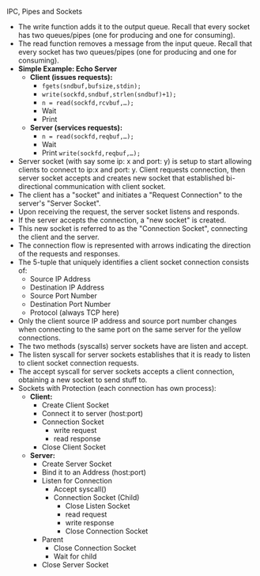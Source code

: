 IPC, Pipes and Sockets

- The write function adds it to the output queue. Recall that every socket has two queues/pipes (one for producing and one for consuming).
- The read function removes a message from the input queue. Recall that every socket has two queues/pipes (one for producing and one for consuming).
- **Simple Example: Echo Server**
  - **Client (issues requests):**
    - `fgets(sndbuf,bufsize,stdin);`
    - `write(sockfd,sndbuf,strlen(sndbuf)+1);`
    - `n = read(sockfd,rcvbuf,…);`
    - Wait
    - Print
  - **Server (services requests):**
    - `n = read(sockfd,reqbuf,…);`
    - Wait
    - Print `write(sockfd,reqbuf,…);`
- Server socket (with say some ip: x and port: y) is setup to start allowing clients to connect to ip:x and port: y. Client requests connection, then server socket accepts and creates new socket that established bi-directional communication with client socket.
- The client has a "socket" and initiates a "Request Connection" to the server's "Server Socket".
- Upon receiving the request, the server socket listens and responds.
- If the server accepts the connection, a "new socket" is created.
- This new socket is referred to as the "Connection Socket", connecting the client and the server.
- The connection flow is represented with arrows indicating the direction of the requests and responses.
- The 5-tuple that uniquely identifies a client socket connection consists of:
  - Source IP Address  
  - Destination IP Address  
  - Source Port Number  
  - Destination Port Number  
  - Protocol (always TCP here)  
- Only the client source IP address and source port number changes when connecting to the same port on the same server for the yellow connections.
- The two methods (syscalls) server sockets have are listen and accept.
- The listen syscall for server sockets establishes that it is ready to listen to client socket connection requests.
- The accept syscall for server sockets accepts a client connection, obtaining a new socket to send stuff to.
- Sockets with Protection (each connection has own process):
  - **Client:**
    - Create Client Socket
    - Connect it to server (host:port)
    - Connection Socket
      - write request
      - read response
    - Close Client Socket
  - **Server:**
    - Create Server Socket
    - Bind it to an Address (host:port)
    - Listen for Connection
      - Accept syscall()
      - Connection Socket (Child)
        - Close Listen Socket
        - read request
        - write response
        - Close Connection Socket
    - Parent
      - Close Connection Socket
      - Wait for child
    - Close Server Socket
